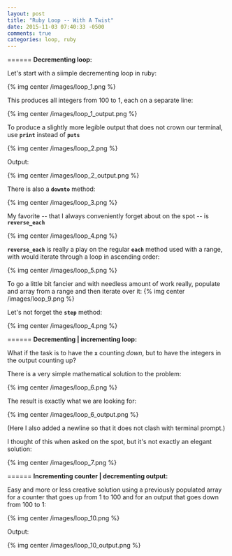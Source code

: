 ```yaml
---
layout: post
title: "Ruby Loop -- With A Twist"
date: 2015-11-03 07:40:33 -0500
comments: true
categories: loop, ruby
---
```


======
**Decrementing loop:**

Let's start with a siimple decrementing loop in ruby:

{% img center /images/loop_1.png %}

This produces all integers from 100 to 1, each on a separate line:

{% img center /images/loop_1_output.png %}

To produce a slightly more legible output that does not crown our terminal, use **`print`** instead of **`puts`**

{% img center /images/loop_2.png %}

Output:

{% img center /images/loop_2_output.png %}

There is also a **`downto`** method:

{% img center /images/loop_3.png %}

My favorite -- that I always conveniently forget about on the spot -- is **`reverse_each`**

{% img center /images/loop_4.png %}

**`reverse_each`** is really a play on the regular  **`each`** method used with a range, with would iterate through a loop in ascending order:

{% img center /images/loop_5.png %}

To go a little bit fancier and with needless amount of work really, populate and array from a range and then iterate over it:
{% img center /images/loop_9.png %}

Let's not forget the **`step`** method:

{% img center /images/loop_4.png %}

======
**Decrementing | incrementing loop:**

What if the task is to have the **`x`** counting *down*, but to have the integers in the output counting up?

There is a very simple mathematical solution to the problem:

{% img center /images/loop_6.png %}

The result is exactly what we are looking for:

{% img center /images/loop_6_output.png %}

(Here I also added a newline so that it does not clash with terminal prompt.)

I thought of this when asked on the spot, but it's not exactly an elegant solution:

{% img center /images/loop_7.png %}

======
**Incrementing counter | decrementing output:**

Easy and more or less creative solution using a previously populated array for a counter that goes up from 1 to 100 and for an output that goes down from 100 to 1:

{% img center /images/loop_10.png %}

Output:

{% img center /images/loop_10_output.png %}